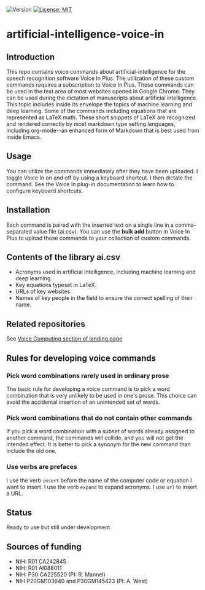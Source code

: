 ![Version](https://img.shields.io/static/v1?label=artificial-intelligence-voice-in&message=0.1&color=brightcolor)
[![License: MIT](https://img.shields.io/badge/License-MIT-blue.svg)](https://opensource.org/licenses/MIT)


# artificial-intelligence-voice-in

## Introduction
This repo contains voice commands about artificial-intelligence for the speech recognition software Voice In Plus.
The utilization of these custom commands requires a subscription to Voice In Plus.
These commands can be used in the text area of most websites opened in Google Chrome.
They can be used during the dictation of manuscripts about artificial intelligence.
This topic includes inside its envelope the topics of machine learning and deep learning.
Some of the commands including equations that are represented as LaTeX math.
These short snippets of LaTeX are recognized and rendered correctly by most markdown type setting languages, including org-mode--an enhanced form of Markdown that is best used from inside Emacs.

## Usage
You can utilize the commands immediately after they have been uploaded.
I toggle Voice In on and off by using a keyboard shortcut.
I then dictate the command.
See the Voice In plug-in documentation to learn how to configure keyboard shortcuts.

## Installation
Each command is paired with the inserted text on a single line in a comma-separated value file (ai.csv).
You can use the **bulk add** button in Voice In Plus to upload these commands to your collection of custom commands.

## Contents of the library ai.csv

- Acronyms used in artificial intelligence, including machine learning and deep learning.
- Key equations typeset in LaTeX.
- URLs of key websites.
- Names of key people in the field to ensure the correct spelling of their name.

## Related repositories
See [Voice Computing section of landing page](https://github.com/MooersLab/MooersLab?tab=readme-ov-file#voice-computing)

## Rules for developing voice commands

### Pick word combinations rarely used in ordinary prose
The basic rule for developing a voice command is to pick a word combination that is very unlikely to be used in one's prose.
This choice can avoid the accidental insertion of an unintended set of words.

### Pick word combinations that do not contain other commands
If you pick a word combination with a subset of words already assigned to another command, the commands will collide, and you will not get the intended effect.
It is better to pick a synonym for the new command than include the old one.

### Use verbs are prefaces
I use the verb `insert` before the name of the computer code or equation I want to insert.
I use the verb `expand` to expand acronyms.
I use `url` to insert a URL.

## Status
Ready to use but still under development.

## Sources of funding

- NIH: R01 CA242845
- NIH: R01 AI088011
- NIH: P30 CA225520 (PI: R. Mannel)
- NIH P20GM103640 and P30GM145423 (PI: A. West)
